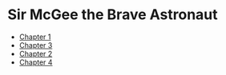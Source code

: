 # Sir McGee the Brave Astronaut

- [Chapter 1](chapter1.md)
- [Chapter 3](chapter3.md)
- [Chapter 2](chapter2.md)
- [Chapter 4](chapter4.md)
